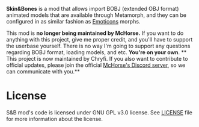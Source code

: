 **Skin&Bones** is a mod that allows import BOBJ (extended OBJ format) animated models that are available through Metamorph, and they can be configured in as similar fashion as [Emoticons](https://www.curseforge.com/minecraft/mc-mods/emoticons) morphs. 

This mod is **no longer being maintained by McHorse.** If you want to do anything with this project, give me proper credit, and you'll have to support the userbase yourself. There is no way I'm going to support any questions regarding BOBJ format, loading models, and etc. **You're on your own**.
** This project is now maintained by Chryfi. If you also want to contribute to official updates, please join the official [McHorse's Discord server](https://discord.gg/qfxrqUF), so we can communicate with you.**

# License

S&B mod's code is licensed under GNU GPL v3.0 license. See [LICENSE](./LICENSE) file for more information about the license.
